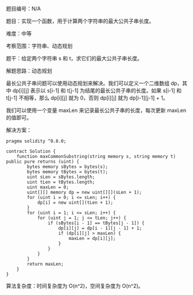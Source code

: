 题目编号：N/A

题目：实现一个函数，用于计算两个字符串的最大公共子串长度。

难度：中等

考察范围：字符串、动态规划

题干：给定两个字符串 s 和 t，求它们的最大公共子串长度。

解题思路：动态规划

最长公共子串问题可以使用动态规划来解决。我们可以定义一个二维数组 dp，其中 dp[i][j] 表示以 s[i-1] 和 t[j-1] 为结尾的最长公共子串的长度。如果 s[i-1] 和 t[j-1] 不相等，那么 dp[i][j] 就为 0，否则 dp[i][j] 就为 dp[i-1][j-1] + 1。

我们可以使用一个变量 maxLen 来记录最长公共子串的长度，每次更新 maxLen 的值即可。

解决方案：

```solidity
pragma solidity ^0.8.0;

contract Solution {
    function maxCommonSubstring(string memory s, string memory t) public pure returns (uint) {
        bytes memory sBytes = bytes(s);
        bytes memory tBytes = bytes(t);
        uint sLen = sBytes.length;
        uint tLen = tBytes.length;
        uint maxLen = 0;
        uint[][] memory dp = new uint[][](sLen + 1);
        for (uint i = 0; i <= sLen; i++) {
            dp[i] = new uint[](tLen + 1);
        }
        for (uint i = 1; i <= sLen; i++) {
            for (uint j = 1; j <= tLen; j++) {
                if (sBytes[i - 1] == tBytes[j - 1]) {
                    dp[i][j] = dp[i - 1][j - 1] + 1;
                    if (dp[i][j] > maxLen) {
                        maxLen = dp[i][j];
                    }
                }
            }
        }
        return maxLen;
    }
}
```

算法复杂度：时间复杂度为 O(n^2)，空间复杂度为 O(n^2)。